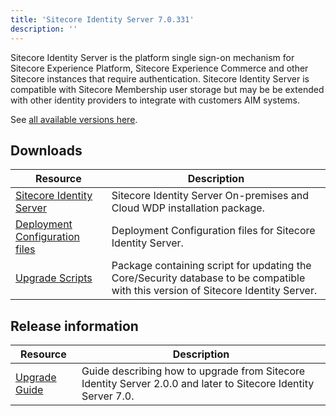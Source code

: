 ```yaml
---
title: 'Sitecore Identity Server 7.0.331'
description: ''
---
```


Sitecore Identity Server is the platform single sign-on mechanism for Sitecore Experience Platform, Sitecore Experience Commerce and other Sitecore instances that require authentication.
Sitecore Identity Server is compatible with Sitecore Membership user storage but may be be extended with other identity providers to integrate with customers AIM systems.

See [all available versions here](/downloads/Sitecore_Identity).

## Downloads

| Resource                                                                                                                                                                                       | Description                                                                                                                       |
| ---------------------------------------------------------------------------------------------------------------------------------------------------------------------------------------------- | --------------------------------------------------------------------------------------------------------------------------------- |
| [Sitecore Identity Server](https://scdp.blob.core.windows.net/downloads/Sitecore%20Identity/7x/Sitecore%20Identity%2070331/Sitecore.IdentityServer.7.0.331.scwdp.zip)                          | Sitecore Identity Server On-premises and Cloud WDP installation package.                                                          |
| [Deployment Configuration files](https://scdp.blob.core.windows.net/downloads/Sitecore%20Identity/7x/Sitecore%20Identity%2070325/Secure/IdentityServer%20Deployment%20Configuration%207.0.zip) | Deployment Configuration files for Sitecore Identity Server.                                                                      |
| [Upgrade Scripts](https://scdp.blob.core.windows.net/downloads/Sitecore%20Identity/7x/Sitecore%20Identity%2070325/Secure/Sitecore.IdentityServer.UpgradeScripts.7.0.zip)                       | Package containing script for updating the Core/Security database to be compatible with this version of Sitecore Identity Server. |

## Release information

| Resource                                                                                                                                                                         | Description                                                                                                    |
| -------------------------------------------------------------------------------------------------------------------------------------------------------------------------------- | -------------------------------------------------------------------------------------------------------------- |
| [Upgrade Guide](https://scdp.blob.core.windows.net/downloads/Sitecore%20Identity/7x/Sitecore%20Identity%2070327/Secure/Sitecore%20Identity%20Server%20Upgrade%20Guide-7.0.X.pdf) | Guide describing how to upgrade from Sitecore Identity Server 2.0.0 and later to Sitecore Identity Server 7.0. |

